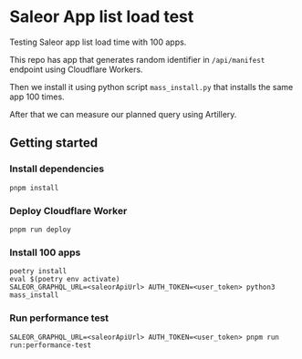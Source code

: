 # Saleor App list load test

Testing Saleor app list load time with 100 apps.

This repo has app that generates random identifier in `/api/manifest` endpoint using Cloudflare Workers.

Then we install it using python script `mass_install.py` that installs the same app 100 times.

After that we can measure our planned query using Artillery.

## Getting started

### Install dependencies

```shell
pnpm install
```

### Deploy Cloudflare Worker

```shell
pnpm run deploy
```

### Install 100 apps

```shell
poetry install
eval $(poetry env activate)
SALEOR_GRAPHQL_URL=<saleorApiUrl> AUTH_TOKEN=<user_token> python3 mass_install
```

### Run performance test

```shell
SALEOR_GRAPHQL_URL=<saleorApiUrl> AUTH_TOKEN=<user_token> pnpm run run:performance-test
```
